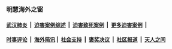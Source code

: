 
### 明慧海外之窗

####  [武汉肺炎](indexes/365.md?t=02190300) &nbsp;|&nbsp;  [迫害案例综述](indexes/328.md?t=02190300) &nbsp;|&nbsp; [迫害致死案例](indexes/277.md?t=02190300)  &nbsp;|&nbsp; [更多迫害案例](indexes/81.md?t=02190300)  &nbsp;|&nbsp; 
####  [时事评论](indexes/19.md?t=02190300) &nbsp;|&nbsp; [海外简讯](indexes/245.md?t=02190300)&nbsp;|&nbsp;  [社会支持](indexes/140.md?t=02190300) &nbsp;|&nbsp; [褒奖决议](indexes/282.md?t=02190300) &nbsp;|&nbsp; [社区报道](indexes/91.md?t=02190300)  &nbsp;|&nbsp; [天人之间](indexes/78.md?t=02190300) 

